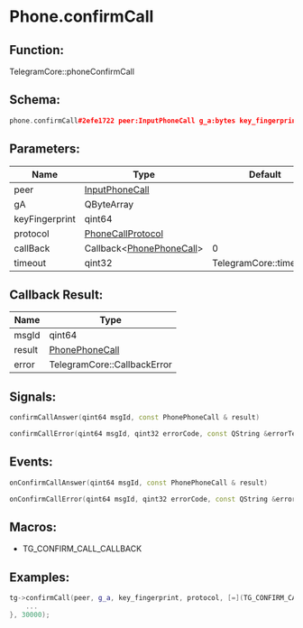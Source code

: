 # Phone.confirmCall

## Function:

TelegramCore::phoneConfirmCall

## Schema:

```c++
phone.confirmCall#2efe1722 peer:InputPhoneCall g_a:bytes key_fingerprint:long protocol:PhoneCallProtocol = phone.PhoneCall;
```
## Parameters:

|Name|Type|Default|
|----|----|-------|
|peer|[InputPhoneCall](../../types/inputphonecall.md)||
|gA|QByteArray||
|keyFingerprint|qint64||
|protocol|[PhoneCallProtocol](../../types/phonecallprotocol.md)||
|callBack|Callback&lt;[PhonePhoneCall](../../types/phonephonecall.md)&gt;|0|
|timeout|qint32|TelegramCore::timeOut()|

## Callback Result:

|Name|Type|
|----|----|
|msgId|qint64|
|result|[PhonePhoneCall](../../types/phonephonecall.md)|
|error|TelegramCore::CallbackError|

## Signals:

```c++
confirmCallAnswer(qint64 msgId, const PhonePhoneCall & result)
```
```c++
confirmCallError(qint64 msgId, qint32 errorCode, const QString &errorText)
```

## Events:

```c++
onConfirmCallAnswer(qint64 msgId, const PhonePhoneCall & result)
```
```c++
onConfirmCallError(qint64 msgId, qint32 errorCode, const QString &errorText)
```

## Macros:

* TG_CONFIRM_CALL_CALLBACK

## Examples:

```c++
tg->confirmCall(peer, g_a, key_fingerprint, protocol, [=](TG_CONFIRM_CALL_CALLBACK){
    ...
}, 30000);
```
